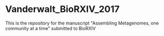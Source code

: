 # Vanderwalt_BioRXIV_2017
This is the repository for the manuscript "Assembling Metagenomes, one community at a time" submitted to BioRXIV
